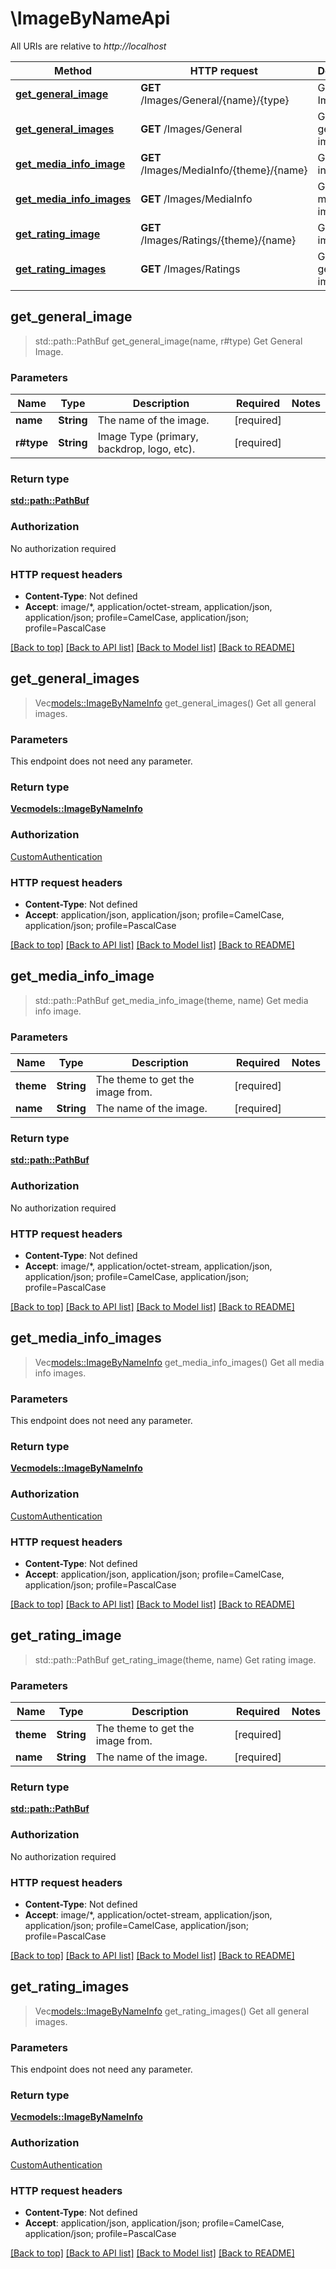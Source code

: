 # \ImageByNameApi

All URIs are relative to *http://localhost*

Method | HTTP request | Description
------------- | ------------- | -------------
[**get_general_image**](ImageByNameApi.md#get_general_image) | **GET** /Images/General/{name}/{type} | Get General Image.
[**get_general_images**](ImageByNameApi.md#get_general_images) | **GET** /Images/General | Get all general images.
[**get_media_info_image**](ImageByNameApi.md#get_media_info_image) | **GET** /Images/MediaInfo/{theme}/{name} | Get media info image.
[**get_media_info_images**](ImageByNameApi.md#get_media_info_images) | **GET** /Images/MediaInfo | Get all media info images.
[**get_rating_image**](ImageByNameApi.md#get_rating_image) | **GET** /Images/Ratings/{theme}/{name} | Get rating image.
[**get_rating_images**](ImageByNameApi.md#get_rating_images) | **GET** /Images/Ratings | Get all general images.



## get_general_image

> std::path::PathBuf get_general_image(name, r#type)
Get General Image.

### Parameters


Name | Type | Description  | Required | Notes
------------- | ------------- | ------------- | ------------- | -------------
**name** | **String** | The name of the image. | [required] |
**r#type** | **String** | Image Type (primary, backdrop, logo, etc). | [required] |

### Return type

[**std::path::PathBuf**](std::path::PathBuf.md)

### Authorization

No authorization required

### HTTP request headers

- **Content-Type**: Not defined
- **Accept**: image/*, application/octet-stream, application/json, application/json; profile=CamelCase, application/json; profile=PascalCase

[[Back to top]](#) [[Back to API list]](../README.md#documentation-for-api-endpoints) [[Back to Model list]](../README.md#documentation-for-models) [[Back to README]](../README.md)


## get_general_images

> Vec<models::ImageByNameInfo> get_general_images()
Get all general images.

### Parameters

This endpoint does not need any parameter.

### Return type

[**Vec<models::ImageByNameInfo>**](ImageByNameInfo.md)

### Authorization

[CustomAuthentication](../README.md#CustomAuthentication)

### HTTP request headers

- **Content-Type**: Not defined
- **Accept**: application/json, application/json; profile=CamelCase, application/json; profile=PascalCase

[[Back to top]](#) [[Back to API list]](../README.md#documentation-for-api-endpoints) [[Back to Model list]](../README.md#documentation-for-models) [[Back to README]](../README.md)


## get_media_info_image

> std::path::PathBuf get_media_info_image(theme, name)
Get media info image.

### Parameters


Name | Type | Description  | Required | Notes
------------- | ------------- | ------------- | ------------- | -------------
**theme** | **String** | The theme to get the image from. | [required] |
**name** | **String** | The name of the image. | [required] |

### Return type

[**std::path::PathBuf**](std::path::PathBuf.md)

### Authorization

No authorization required

### HTTP request headers

- **Content-Type**: Not defined
- **Accept**: image/*, application/octet-stream, application/json, application/json; profile=CamelCase, application/json; profile=PascalCase

[[Back to top]](#) [[Back to API list]](../README.md#documentation-for-api-endpoints) [[Back to Model list]](../README.md#documentation-for-models) [[Back to README]](../README.md)


## get_media_info_images

> Vec<models::ImageByNameInfo> get_media_info_images()
Get all media info images.

### Parameters

This endpoint does not need any parameter.

### Return type

[**Vec<models::ImageByNameInfo>**](ImageByNameInfo.md)

### Authorization

[CustomAuthentication](../README.md#CustomAuthentication)

### HTTP request headers

- **Content-Type**: Not defined
- **Accept**: application/json, application/json; profile=CamelCase, application/json; profile=PascalCase

[[Back to top]](#) [[Back to API list]](../README.md#documentation-for-api-endpoints) [[Back to Model list]](../README.md#documentation-for-models) [[Back to README]](../README.md)


## get_rating_image

> std::path::PathBuf get_rating_image(theme, name)
Get rating image.

### Parameters


Name | Type | Description  | Required | Notes
------------- | ------------- | ------------- | ------------- | -------------
**theme** | **String** | The theme to get the image from. | [required] |
**name** | **String** | The name of the image. | [required] |

### Return type

[**std::path::PathBuf**](std::path::PathBuf.md)

### Authorization

No authorization required

### HTTP request headers

- **Content-Type**: Not defined
- **Accept**: image/*, application/octet-stream, application/json, application/json; profile=CamelCase, application/json; profile=PascalCase

[[Back to top]](#) [[Back to API list]](../README.md#documentation-for-api-endpoints) [[Back to Model list]](../README.md#documentation-for-models) [[Back to README]](../README.md)


## get_rating_images

> Vec<models::ImageByNameInfo> get_rating_images()
Get all general images.

### Parameters

This endpoint does not need any parameter.

### Return type

[**Vec<models::ImageByNameInfo>**](ImageByNameInfo.md)

### Authorization

[CustomAuthentication](../README.md#CustomAuthentication)

### HTTP request headers

- **Content-Type**: Not defined
- **Accept**: application/json, application/json; profile=CamelCase, application/json; profile=PascalCase

[[Back to top]](#) [[Back to API list]](../README.md#documentation-for-api-endpoints) [[Back to Model list]](../README.md#documentation-for-models) [[Back to README]](../README.md)

